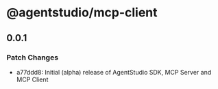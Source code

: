 # @agentstudio/mcp-client

## 0.0.1

### Patch Changes

- a77ddd8: Initial (alpha) release of AgentStudio SDK, MCP Server and MCP Client
